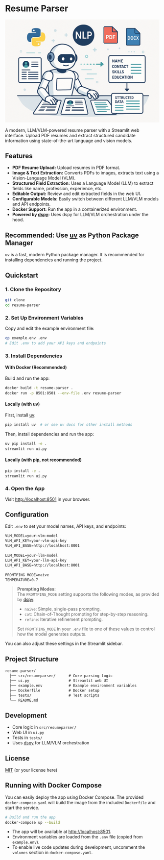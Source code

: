 # Resume Parser

![Resume Parser Demo](assets/image.png)

A modern, LLM/VLM-powered resume parser with a Streamlit web interface. Upload PDF resumes and extract structured candidate information using state-of-the-art language and vision models.

## Features

- **PDF Resume Upload:** Upload resumes in PDF format.
- **Image & Text Extraction:** Converts PDFs to images, extracts text using a Vision-Language Model (VLM).
- **Structured Field Extraction:** Uses a Language Model (LLM) to extract fields like name, profession, experience, etc.
- **Editable Output:** Review and edit extracted fields in the web UI.
- **Configurable Models:** Easily switch between different LLM/VLM models and API endpoints.
- **Docker Support:** Run the app in a containerized environment.
- **Powered by [dspy](https://github.com/stanford-oval/dspy):** Uses dspy for LLM/VLM orchestration under the hood.

## Recommended: Use [uv](https://github.com/astral-sh/uv) as Python Package Manager

`uv` is a fast, modern Python package manager. It is recommended for installing dependencies and running the project.

## Quickstart

### 1. Clone the Repository

```bash
git clone 
cd resume-parser
```

### 2. Set Up Environment Variables

Copy and edit the example environment file:

```bash
cp example.env .env
# Edit .env to add your API keys and endpoints
```

### 3. Install Dependencies

#### With Docker (Recommended)

Build and run the app:

```bash
docker build -t resume-parser .
docker run -p 8501:8501 --env-file .env resume-parser
```

#### Locally (with uv)

First, install [uv](https://github.com/astral-sh/uv):

```bash
pip install uv  # or see uv docs for other install methods
```

Then, install dependencies and run the app:

```bash
uv pip install -e .
streamlit run ui.py
```

#### Locally (with pip, not recommended)

```bash
pip install -e .
streamlit run ui.py
```

### 4. Open the App

Visit [http://localhost:8501](http://localhost:8501) in your browser.

## Configuration

Edit `.env` to set your model names, API keys, and endpoints:

```env
VLM_MODEL=your-vlm-model
VLM_API_KEY=your-vlm-api-key
VLM_API_BASE=http://localhost:8001

LLM_MODEL=your-llm-model
LLM_API_KEY=your-llm-api-key
LLM_API_BASE=http://localhost:8001

PROMTPING_MODE=naive
TEMPERATURE=0.7
```
> **Prompting Modes:**  
> The `PROMTPING_MODE` setting supports the following modes, as provided by [dspy](https://github.com/stanford-oval/dspy):
> - `naive`: Simple, single-pass prompting.
> - `cot`: Chain-of-Thought prompting for step-by-step reasoning.
> - `refine`: Iterative refinement prompting.
>  
> Set `PROMTPING_MODE` in your `.env` file to one of these values to control how the model generates outputs.

You can also adjust these settings in the Streamlit sidebar.

## Project Structure

```
resume-parser/
  ├── src/resumeparser/      # Core parsing logic
  ├── ui.py                  # Streamlit web UI
  ├── example.env            # Example environment variables
  ├── Dockerfile             # Docker setup
  ├── tests/                 # Test scripts
  └── README.md
```

## Development

- Core logic in `src/resumeparser/`
- Web UI in `ui.py`
- Tests in `tests/`
- Uses [dspy](https://github.com/stanford-oval/dspy) for LLM/VLM orchestration

## License

[MIT](LICENSE) (or your license here)

## Running with Docker Compose

You can easily deploy the app using Docker Compose. The provided `docker-compose.yaml` will build the image from the included `Dockerfile` and start the service.

```sh
# Build and run the app
docker-compose up --build
```

- The app will be available at [http://localhost:8501](http://localhost:8501).
- Environment variables are loaded from the `.env` file (copied from `example.env`).
- To enable live code updates during development, uncomment the `volumes` section in `docker-compose.yaml`.
